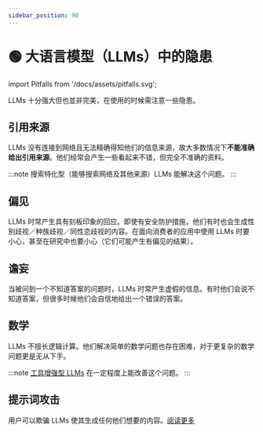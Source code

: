 ```yaml
---
sidebar_position: 90
---
```


# 🟢 大语言模型（LLMs）中的隐患

import Pitfalls from '/docs/assets/pitfalls.svg';

<div style={{textAlign: 'center'}}>
  <Pitfalls style={{width:"500px",height:"200px",verticalAlign:"top"}}/>
</div>

LLMs 十分强大但也並非完美，在使用的时候需注意一些隐患。

## 引用来源

LLMs 没有连接到网络且无法精确得知他们的信息来源，故大多数情况下**不能准确给出引用来源**。他们经常会产生一些看起来不错，但完全不准确的资料。

:::note
搜索特化型（能够搜索网络及其他来源）LLMs 能解决这个问题。
:::

## 偏见

LLMs 时常产生具有刻板印象的回应。即使有安全防护措施，他们有时也会生成性别歧视／种族歧视／同性恋歧视的内容。在面向消费者的应用中使用 LLMs 时要小心，甚至在研究中也要小心（它们可能产生有偏见的结果）。

## 谵妄

当被问到一个不知道答案的问题时，LLMs 时常产生虚假的信息。有时他们会说不知道答案，但很多时候他们会自信地给出一个错误的答案。

## 数学

LLMs 不擅长逻辑计算。他们解决简单的数学问题也存在困难，对于更复杂的数学问题更是无从下手。

:::note
[工具增强型 LLMs](https://learnprompting.org/zh-Hans/docs/advanced_applications/mrkl) 在一定程度上能改善这个问题。
:::

## 提示词攻击

用户可以欺骗 LLMs 使其生成任何他们想要的内容。[阅读更多](https://learnprompting.org/zh-Hans/docs/category/-prompt-hacking)
